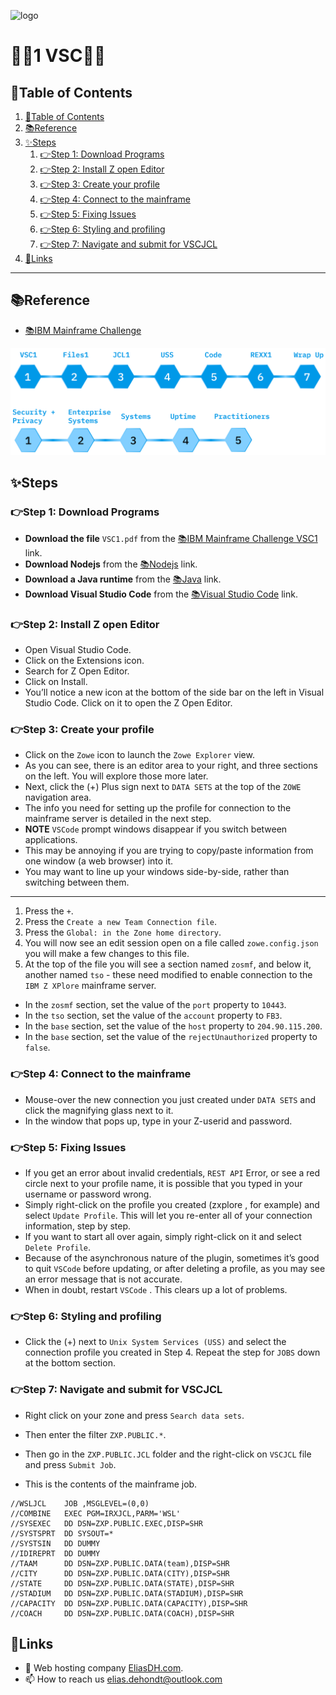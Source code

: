 ![logo](https://eliasdh.com/assets/media/images/logo-github.png)
# 💙🤍1 VSC🤍💙

## 📘Table of Contents

1. [📘Table of Contents](#📘table-of-contents)
2. [📚Reference](#📚reference)
3. [✨Steps](#✨steps)
    1. [👉Step 1: Download Programs](#👉step-1-download-programs)
    2. [👉Step 2: Install Z open Editor](#👉step-2-install-z-open-editor)
    3. [👉Step 3: Create your profile](#👉step-3-create-your-profile)
    4. [👉Step 4: Connect to the mainframe](#👉step-4-connect-to-the-mainframe)
    5. [👉Step 5: Fixing Issues](#👉step-5-fixing-issues)
    6. [👉Step 6: Styling and profiling](#👉step-6-styling-and-profiling)
    7. [👉Step 7: Navigate and submit for VSCJCL](#👉step-7-navigate-and-submit-for-vscjcl)
4. [🔗Links](#🔗links)

---

## 📚Reference

- [📚IBM Mainframe Challenge](https://ibmzxplore-static.s3.eu-gb.cloud-object-storage.appdomain.cloud/VSC1.pdf)

![IBM Fundamentals](/Images/IBM-Fundamentals+Concepts.png)

## ✨Steps

### 👉Step 1: Download Programs

- **Download the file** `VSC1.pdf` from the [📚IBM Mainframe Challenge VSC1](https://ibmzxplore-static.s3.eu-gb.cloud-object-storage.appdomain.cloud/VSC1.pdf) link.
- **Download Nodejs** from the [📚Nodejs](https://nodejs.org/en/download/) link.
- **Download a Java runtime** from the [📚Java](https://www.java.com/en/download/) link.
- **Download Visual Studio Code** from the [📚Visual Studio Code](https://code.visualstudio.com/download) link.

### 👉Step 2: Install Z open Editor

- Open Visual Studio Code.
- Click on the Extensions icon.
- Search for Z Open Editor.
- Click on Install.
- You’ll notice a new icon at the bottom of the side bar on the left in Visual Studio Code. Click on it to open the Z Open Editor.

### 👉Step 3: Create your profile

- Click on the `Zowe` icon to launch the `Zowe Explorer` view.
- As you can see, there is an editor area to your right, and three sections on the left. You will explore those more later.
- Next, click the (+) Plus sign next to `DATA SETS` at the top of the `ZOWE` navigation area.
- The info you need for setting up the profile for connection to the mainframe server is detailed in the next step.
- **NOTE** `VSCode` prompt windows disappear if you switch between applications.
- This may be annoying if you are trying to copy/paste information from one window (a web browser) into it.
- You may want to line up your windows side-by-side, rather than switching between them.
---
1. Press the `+`.
2. Press the `Create a new Team Connection file`.
3. Press the `Global: in the Zone home directory`.
4. You will now see an edit session open on a file called `zowe.config.json` you will make a few changes to this file.
5. At the top of the file you will see a section named `zosmf`, and below it, another named `tso` - these need modified to enable connection to the 
`IBM Z XPlore` mainframe server.
- In the `zosmf` section, set the value of the `port` property to `10443`.
- In the `tso` section, set the value of the `account` property to `FB3`.
- In the `base` section, set the value of the `host` property to `204.90.115.200`.
- In the `base` section, set the value of the `rejectUnauthorized` property to `false`.

### 👉Step 4: Connect to the mainframe

- Mouse-over the new connection you just created under `DATA SETS` and click the magnifying glass next to it.
- In the window that pops up, type in your Z-userid and password.

### 👉Step 5: Fixing Issues

- If you get an error about invalid credentials, `REST API` Error, or see a red circle next to your profile name, it is possible that you typed in your username or password wrong.
- Simply right-click on the profile you created (zxplore , for example) and select `Update Profile`. This will let you re-enter all of your connection information, step by step.
- If you want to start all over again, simply right-click on it and select `Delete Profile`. 
- Because of the asynchronous nature of the plugin, sometimes it’s good to quit `VSCode` before updating, or after deleting a profile, as you may see an error message that is not accurate.
- When in doubt, restart `VSCode` . This clears up a lot of problems.

### 👉Step 6: Styling and profiling

-  Click the (+) next to `Unix System Services (USS)` and select the connection profile you created in Step 4. Repeat the step for `JOBS` down at the bottom section.

### 👉Step 7: Navigate and submit for VSCJCL

- Right click on your zone and press `Search data sets`.
- Then enter the filter `ZXP.PUBLIC.*`.
- Then go in the `ZXP.PUBLIC.JCL` folder and the right-click on `VSCJCL` file and press `Submit Job`.

- This is the contents of the mainframe job.
```jcl
//WSLJCL    JOB ,MSGLEVEL=(0,0)
//COMBINE   EXEC PGM=IRXJCL,PARM='WSL'
//SYSEXEC   DD DSN=ZXP.PUBLIC.EXEC,DISP=SHR
//SYSTSPRT  DD SYSOUT=*
//SYSTSIN   DD DUMMY
//IDIREPRT  DD DUMMY
//TAAM      DD DSN=ZXP.PUBLIC.DATA(team),DISP=SHR
//CITY      DD DSN=ZXP.PUBLIC.DATA(CITY),DISP=SHR
//STATE     DD DSN=ZXP.PUBLIC.DATA(STATE),DISP=SHR
//STADIUM   DD DSN=ZXP.PUBLIC.DATA(STADIUM),DISP=SHR
//CAPACITY  DD DSN=ZXP.PUBLIC.DATA(CAPACITY),DISP=SHR
//COACH     DD DSN=ZXP.PUBLIC.DATA(COACH),DISP=SHR
```

## 🔗Links
- 👯 Web hosting company [EliasDH.com](https://eliasdh.com).
- 📫 How to reach us elias.dehondt@outlook.com
